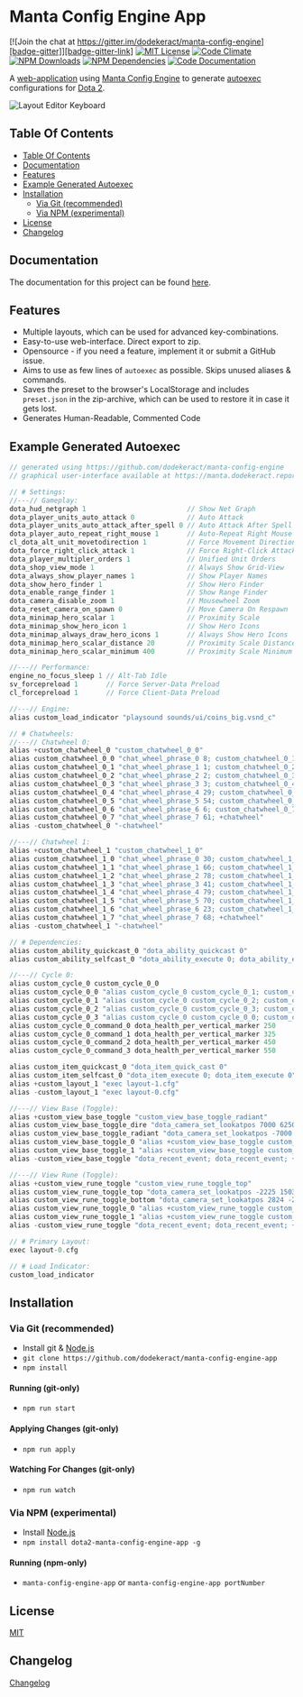 # Manta Config Engine App

[![Join the chat at https://gitter.im/dodekeract/manta-config-engine][badge-gitter]][badge-gitter-link] [![MIT License][badge-license]][internal-license] [![Code Climate][badge-code-climate]][badge-code-climate-link] [![NPM Downloads][badge-npm-downloads]][badge-npm-downloads-link] [![NPM Dependencies][badge-npm-dependencies]][badge-npm-dependencies-link] [![Code Documentation][badge-inch-ci]][badge-inch-ci-link]

A [web-application][external-manta] using [Manta Config Engine][internal-manta] to generate [autoexec][external-autoexec] configurations for [Dota 2][external-dota-2].

![Layout Editor Keyboard][image-user-interface-layout-editor-keyboard]

## Table Of Contents

<!-- TOC depthFrom:2 depthTo:3 withLinks:1 updateOnSave:1 orderedList:0 -->

- [Table Of Contents](#table-of-contents)
- [Documentation](#documentation)
- [Features](#features)
- [Example Generated Autoexec](#example-generated-autoexec)
- [Installation](#installation)
	- [Via Git (recommended)](#via-git-recommended)
	- [Via NPM (experimental)](#via-npm-experimental)
- [License](#license)
- [Changelog](#changelog)

<!-- /TOC -->

## Documentation

The documentation for this project can be found [here][internal-documentation].

## Features

- Multiple layouts, which can be used for advanced key-combinations.
- Easy-to-use web-interface. Direct export to zip.
- Opensource - if you need a feature, implement it or submit a GitHub issue.
- Aims to use as few lines of `autoexec` as possible. Skips unused aliases & commands.
- Saves the preset to the browser's LocalStorage and includes `preset.json` in the zip-archive, which can be used to restore it in case it gets lost.
- Generates Human-Readable, Commented Code

## Example Generated Autoexec

````java
// generated using https://github.com/dodekeract/manta-config-engine
// graphical user-interface available at https://manta.dodekeract.report

// # Settings:
//---// Gameplay:
dota_hud_netgraph 1                         // Show Net Graph
dota_player_units_auto_attack 0             // Auto Attack
dota_player_units_auto_attack_after_spell 0 // Auto Attack After Spell
dota_player_auto_repeat_right_mouse 1       // Auto-Repeat Right Mouse
cl_dota_alt_unit_movetodirection 1          // Force Movement Direction
dota_force_right_click_attack 1             // Force Right-Click Attack
dota_player_multipler_orders 1              // Unified Unit Orders
dota_shop_view_mode 1                       // Always Show Grid-View
dota_always_show_player_names 1             // Show Player Names
dota_show_hero_finder 1                     // Show Hero Finder
dota_enable_range_finder 1                  // Show Range Finder
dota_camera_disable_zoom 1                  // Mousewheel Zoom
dota_reset_camera_on_spawn 0                // Move Camera On Respawn
dota_minimap_hero_scalar 1                  // Proximity Scale
dota_minimap_show_hero_icon 1               // Show Hero Icons
dota_minimap_always_draw_hero_icons 1       // Always Show Hero Icons
dota_minimap_hero_scalar_distance 20        // Proximity Scale Distance
dota_minimap_hero_scalar_minimum 400        // Proximity Scale Minimum

//---// Performance:
engine_no_focus_sleep 1 // Alt-Tab Idle
sv_forcepreload 1       // Force Server-Data Preload
cl_forcepreload 1       // Force Client-Data Preload

//---// Engine:
alias custom_load_indicator "playsound sounds/ui/coins_big.vsnd_c"

// # Chatwheels:
//---// Chatwheel 0:
alias +custom_chatwheel_0 "custom_chatwheel_0_0"                          // Prepare Chatwheel
alias custom_chatwheel_0_0 "chat_wheel_phrase_0 8; custom_chatwheel_0_1"  // ▶ Missing
alias custom_chatwheel_0_1 "chat_wheel_phrase_1 1; custom_chatwheel_0_2"  // ▶ Careful!
alias custom_chatwheel_0_2 "chat_wheel_phrase_2 2; custom_chatwheel_0_3"  // ▶ Get Back!
alias custom_chatwheel_0_3 "chat_wheel_phrase_3 3; custom_chatwheel_0_4"  // ▶ We need wards.
alias custom_chatwheel_0_4 "chat_wheel_phrase_4 29; custom_chatwheel_0_5" // ▶ Enemy returned
alias custom_chatwheel_0_5 "chat_wheel_phrase_5 54; custom_chatwheel_0_6" // ▶ Affirmative
alias custom_chatwheel_0_6 "chat_wheel_phrase_6 6; custom_chatwheel_0_7"  // ▶ Push now
alias custom_chatwheel_0_7 "chat_wheel_phrase_7 61; +chatwheel"           // ▶ Nice
alias -custom_chatwheel_0 "-chatwheel"                                    // Close Chatwheel

//---// Chatwheel 1:
alias +custom_chatwheel_1 "custom_chatwheel_1_0"                          // Prepare Chatwheel
alias custom_chatwheel_1_0 "chat_wheel_phrase_0 30; custom_chatwheel_1_1" // ▶ All enemy heroes missing!
alias custom_chatwheel_1_1 "chat_wheel_phrase_1 66; custom_chatwheel_1_2" // ▶ Game is hard
alias custom_chatwheel_1_2 "chat_wheel_phrase_2 78; custom_chatwheel_1_3" // ▶ I'm retreating
alias custom_chatwheel_1_3 "chat_wheel_phrase_3 41; custom_chatwheel_1_4" // ▶ We need detection
alias custom_chatwheel_1_4 "chat_wheel_phrase_4 79; custom_chatwheel_1_5" // ▶ Space created
alias custom_chatwheel_1_5 "chat_wheel_phrase_5 70; custom_chatwheel_1_6" // ▶ Relax, you're doing fine
alias custom_chatwheel_1_6 "chat_wheel_phrase_6 23; custom_chatwheel_1_7" // ▶ Bait
alias custom_chatwheel_1_7 "chat_wheel_phrase_7 68; +chatwheel"           // ▶ My bad
alias -custom_chatwheel_1 "-chatwheel"                                    // Close Chatwheel

// # Dependencies:
alias custom_ability_quickcast_0 "dota_ability_quickcast 0"                      // Quick-Cast Ability 1
alias custom_ability_selfcast_0 "dota_ability_execute 0; dota_ability_execute 0" // Self-Cast Ability 1

//---// Cycle 0:
alias custom_cycle_0 custom_cycle_0_0                                                    // Prepare Cycle
alias custom_cycle_0_0 "alias custom_cycle_0 custom_cycle_0_1; custom_cycle_0_command_0" // Cycle Through
alias custom_cycle_0_1 "alias custom_cycle_0 custom_cycle_0_2; custom_cycle_0_command_1" // Cycle Through
alias custom_cycle_0_2 "alias custom_cycle_0 custom_cycle_0_3; custom_cycle_0_command_2" // Cycle Through
alias custom_cycle_0_3 "alias custom_cycle_0 custom_cycle_0_0; custom_cycle_0_command_3" // Finish Cycle
alias custom_cycle_0_command_0 dota_health_per_vertical_marker 250                       // Command 1
alias custom_cycle_0_command_1 dota_health_per_vertical_marker 325                       // Command 2
alias custom_cycle_0_command_2 dota_health_per_vertical_marker 450                       // Command 3
alias custom_cycle_0_command_3 dota_health_per_vertical_marker 550                       // Command 4

alias custom_item_quickcast_0 "dota_item_quick_cast 0"                  // Quick-Cast Item 1
alias custom_item_selfcast_0 "dota_item_execute 0; dota_item_execute 0" // Self-Cast Item 1
alias +custom_layout_1 "exec layout-1.cfg"                              // Load Layout 2
alias -custom_layout_1 "exec layout-0.cfg"                              // Unload Layout 2

//---// View Base (Toggle):
alias +custom_view_base_toggle "custom_view_base_toggle_radiant"                                         // Set Default Base To Radiant
alias custom_view_base_toggle_dire "dota_camera_set_lookatpos 7000 6250; custom_view_base_toggle_0"      // Look At Dire Base
alias custom_view_base_toggle_radiant "dota_camera_set_lookatpos -7000 -6500; custom_view_base_toggle_1" // Look At Radiant Base
alias custom_view_base_toggle_0 "alias +custom_view_base_toggle custom_view_base_toggle_radiant"         // Set Radiant As Next Base
alias custom_view_base_toggle_1 "alias +custom_view_base_toggle custom_view_base_toggle_dire"            // Set Dire As Next Base
alias -custom_view_base_toggle "dota_recent_event; dota_recent_event; +dota_camera_follow"               // Jump Back

//---// View Rune (Toggle):
alias +custom_view_rune_toggle "custom_view_rune_toggle_top"                                           // Set Default Rune To Top
alias custom_view_rune_toggle_top "dota_camera_set_lookatpos -2225 1503; custom_view_rune_toggle_0"    // Look At Top Rune
alias custom_view_rune_toggle_bottom "dota_camera_set_lookatpos 2824 -2350; custom_view_rune_toggle_1" // Look At Bottom Rune
alias custom_view_rune_toggle_0 "alias +custom_view_rune_toggle custom_view_rune_toggle_bottom"        // Set Bottom As Next Rune
alias custom_view_rune_toggle_1 "alias +custom_view_rune_toggle custom_view_rune_toggle_top"           // Set Top As Next Rune
alias -custom_view_rune_toggle "dota_recent_event; dota_recent_event; +dota_camera_follow"             // Jump Back

// # Primary Layout:
exec layout-0.cfg

// # Load Indicator:
custom_load_indicator
````

## Installation

### Via Git (recommended)
- Install git & [Node.js][external-node]
- `git clone https://github.com/dodekeract/manta-config-engine-app`
- `npm install`

#### Running (git-only)

- `npm run start`

#### Applying Changes (git-only)

- `npm run apply`

#### Watching For Changes (git-only)

- `npm run watch`

### Via NPM (experimental)
- Install [Node.js][external-node]
- `npm install dota2-manta-config-engine-app -g`

#### Running (npm-only)
- `manta-config-engine-app` or `manta-config-engine-app portNumber`

## License
[MIT][internal-license]

## Changelog
[Changelog][internal-changelog]

[internal-changelog]:     https://github.com/dodekeract/manta-config-engine-app/tree/master/documentation/CHANGELOG.md
[internal-documentation]: https://github.com/dodekeract/manta-config-engine-app/tree/master/documentation/README.md
[internal-license]:       https://github.com/dodekeract/manta-config-engine-app/tree/master/documentation/LICENSE.md
[internal-manta]:         https://github.com/dodekeract/manta-config-engine

[image-user-interface-layout-editor-keyboard]: https://raw.githubusercontent.com/dodekeract/manta-config-engine-app/master/documentation/images/user-interface/layout-editor-keyboard.png

[badge-code-climate]:          https://codeclimate.com/github/dodekeract/manta-config-engine-app/badges/gpa.svg
[badge-code-climate-link]:     https://codeclimate.com/github/dodekeract/manta-config-engine-app
[badge-gitter]:                https://badges.gitter.im/Join%20Chat.svg
[badge-gitter-link]:           https://gitter.im/dodekeract/manta-config-engine
[badge-inch-ci]:               https://inch-ci.org/github/dodekeract/manta-config-engine-app.svg
[badge-inch-ci-link]:          https://inch-ci.org/github/dodekeract/manta-config-engine-app
[badge-license]:               https://img.shields.io/badge/license-MIT-blue.svg
[badge-npm-dependencies]:      https://david-dm.org/dodekeract/manta-config-engine-app.png
[badge-npm-dependencies-link]: https://david-dm.org/dodekeract/manta-config-engine-app
[badge-npm-downloads]:         https://img.shields.io/npm/dt/dota2-manta-config-engine-app.svg
[badge-npm-downloads-link]:    https://npmjs.com/package/dota2-manta-config-engine-app

[external-node]:     https://nodejs.org
[external-dota-2]:   http://dota2.com
[external-manta]:    https://manta.dodekeract.report
[external-autoexec]: http://wiki.teamliquid.net/dota2/Console_Commands
